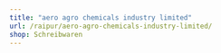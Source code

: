 ```yaml
---
title: "aero agro chemicals industry limited"
url: /raipur/aero-agro-chemicals-industry-limited/
shop: Schreibwaren
---
```

